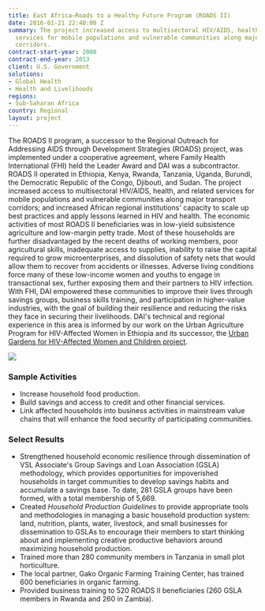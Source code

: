 ```yaml
---
title: East Africa—Roads to a Healthy Future Program (ROADS II)
date: 2016-01-21 22:40:00 Z
summary: The project increased access to multisectoral HIV/AIDS, health, and related
  services for mobile populations and vulnerable communities along major transport
  corridors.
contract-start-year: 2008
contract-end-year: 2013
client: U.S. Government
solutions:
- Global Health
- Health and Livelihoods
regions:
- Sub-Saharan Africa
country: Regional
layout: project
---
```


The ROADS II program, a successor to the Regional Outreach for Addressing AIDS through Development Strategies (ROADS) project, was implemented under a cooperative agreement, where Family Health International (FHI) held the Leader Award and DAI was a subcontractor. ROADS II operated in Ethiopia, Kenya, Rwanda, Tanzania, Uganda, Burundi, the Democratic Republic of the Congo, Djibouti, and Sudan. The project increased access to multisectoral HIV/AIDS, health, and related services for mobile populations and vulnerable communities along major transport corridors; and increased African regional institutions' capacity to scale up best practices and apply lessons learned in HIV and health. The economic activities of most ROADS II beneficiaries was in low-yield subsistence agriculture and low-margin petty trade. Most of these households are further disadvantaged by the recent deaths of working members, poor agricultural skills, inadequate access to supplies, inability to raise the capital required to grow microenterprises, and dissolution of safety nets that would allow them to recover from accidents or illnesses. Adverse living conditions force many of these low-income women and youths to engage in transactional sex, further exposing them and their partners to HIV infection. With FHI, DAI empowered these communities to improve their lives through savings groups, business skills training, and participation in higher-value industries, with the goal of building their resilience and reducing the risks they face in securing their livelihoods. DAI's technical and regional experience in this area is informed by our work on the Urban Agriculture Program for HIV-Affected Women in Ethiopia and its successor, the [Urban Gardens for HIV-Affected Women and Children project][1].

![][2]

###  Sample Activities

* Increase household food production.
* Build savings and access to credit and other financial services.
* Link affected households into business activities in mainstream value chains that will enhance the food security of participating communities.

###  Select Results

* Strengthened household economic resilience through dissemination of VSL Associate's Group Savings and Loan Association (GSLA) methodology, which provides opportunities for impoverished households in target communities to develop savings habits and accumulate a savings base. To date, 281 GSLA groups have been formed, with a total membership of 5,669.
* Created _Household Production Guidelines_ to provide appropriate tools and methodologies in managing a basic household production system: land, nutrition, plants, water, livestock, and small businesses for dissemination to GSLAs to encourage their members to start thinking about and implementing creative productive behaviors around maximizing household production.
* Trained more than 280 community members in Tanzania in small plot horticulture.
* The local partner, Gako Organic Farming Training Center, has trained 600 beneficiaries in organic farming.
* Provided business training to 520 ROADS II beneficiaries (260 GSLA members in Rwanda and 260 in Zambia).

[1]: /our-work/projects/ethiopia—urban-gardens-program-hiv-affected-women-and-children-ugp
[2]: https://assetify-dai.com/projects/ZambiaROADS.jpg
